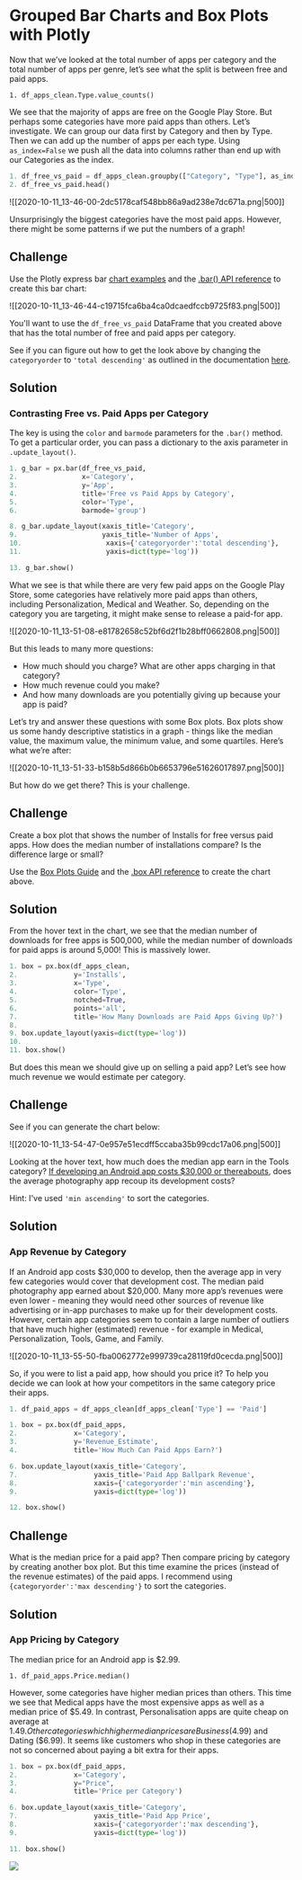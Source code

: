 # Grouped Bar Charts and Box Plots with Plotly

Now that we’ve looked at the total number of apps per category and the total number of apps per genre, let’s see what the split is between free and paid apps.

`1. df_apps_clean.Type.value_counts()`

We see that the majority of apps are free on the Google Play Store. But perhaps some categories have more paid apps than others. Let’s investigate. We can group our data first by Category and then by Type. Then we can add up the number of apps per each type. Using `as_index=False` we push all the data into columns rather than end up with our Categories as the index.

```python
1. df_free_vs_paid = df_apps_clean.groupby(["Category", "Type"], as_index=False).agg({'App': pd.Series.count}).sort_values('App')
2. df_free_vs_paid.head()
```

![[2020-10-11_13-46-00-2dc5178caf548bb86a9ad238e7dc671a.png|500]]

Unsurprisingly the biggest categories have the most paid apps. However, there might be some patterns if we put the numbers of a graph!

## Challenge

Use the Plotly express bar [chart examples](https://plotly.com/python/bar-charts/#bar-chart-with-sorted-or-ordered-categories) and the [.bar() API reference](https://plotly.com/python-api-reference/generated/plotly.express.bar.html#plotly.express.bar) to create this bar chart:

![[2020-10-11_13-46-44-c19715fca6ba4ca0dcaedfccb9725f83.png|500]]

You'll want to use the `df_free_vs_paid` DataFrame that you created above that has the total number of free and paid apps per category.

See if you can figure out how to get the look above by changing the `categoryorder` to `'total descending'` as outlined in the documentation [here](https://plotly.com/python/categorical-axes/#automatically-sorting-categories-by-name-or-total-value).

## Solution

### Contrasting Free vs. Paid Apps per Category

The key is using the `color` and `barmode` parameters for the `.bar()` method. To get a particular order, you can pass a dictionary to the axis parameter in `.update_layout()`.

```python
1. g_bar = px.bar(df_free_vs_paid,
2.                x='Category',
3.                y='App',
4.                title='Free vs Paid Apps by Category',
5.                color='Type',
6.                barmode='group')

8. g_bar.update_layout(xaxis_title='Category',
9.                     yaxis_title='Number of Apps',
10.                     xaxis={'categoryorder':'total descending'},
11.                     yaxis=dict(type='log'))

13. g_bar.show()
```

What we see is that while there are very few paid apps on the Google Play Store, some categories have relatively more paid apps than others, including Personalization, Medical and Weather. So, depending on the category you are targeting, it might make sense to release a paid-for app.

![[2020-10-11_13-51-08-e81782658c52bf6d2f1b28bff0662808.png|500]]

But this leads to many more questions:

- How much should you charge? What are other apps charging in that category?
- How much revenue could you make?
- And how many downloads are you potentially giving up because your app is paid?

Let’s try and answer these questions with some Box plots. Box plots show us some handy descriptive statistics in a graph - things like the median value, the maximum value, the minimum value, and some quartiles. Here’s what we’re after:

![[2020-10-11_13-51-33-b158b5d866b0b6653796e51626017897.png|500]]

But how do we get there? This is your challenge.

## Challenge

Create a box plot that shows the number of Installs for free versus paid apps. How does the median number of installations compare? Is the difference large or small?

Use the [Box Plots Guide](https://plotly.com/python/box-plots/) and the [.box API reference](https://plotly.com/python-api-reference/generated/plotly.express.box.html) to create the chart above.

## Solution

From the hover text in the chart, we see that the median number of downloads for free apps is 500,000, while the median number of downloads for paid apps is around 5,000! This is massively lower.

```python
1. box = px.box(df_apps_clean,
2.              y='Installs',
3.              x='Type',
4.              color='Type',
5.              notched=True,
6.              points='all',
7.              title='How Many Downloads are Paid Apps Giving Up?')
8.
9. box.update_layout(yaxis=dict(type='log'))
10.
11. box.show()
```

But does this mean we should give up on selling a paid app? Let’s see how much revenue we would estimate per category.

## Challenge

See if you can generate the chart below:

![[2020-10-11_13-54-47-0e957e51ecdff5ccaba35b99cdc17a06.png|500]]

Looking at the hover text, how much does the median app earn in the Tools category? [If developing an Android app costs $30,000 or thereabouts](http://howmuchtomakeanapp.com/), does the average photography app recoup its development costs?

Hint: I've used `'min ascending'` to sort the categories.

## Solution 
### App Revenue by Category

If an Android app costs $30,000 to develop, then the average app in very few categories would cover that development cost. The median paid photography app earned about $20,000. Many more app’s revenues were even lower - meaning they would need other sources of revenue like advertising or in-app purchases to make up for their development costs. However, certain app categories seem to contain a large number of outliers that have much higher (estimated) revenue - for example in Medical, Personalization, Tools, Game, and Family.

![[2020-10-11_13-55-50-fba0062772e999739ca28119fd0cecda.png|500]]

So, if you were to list a paid app, how should you price it? To help you decide we can look at how your competitors in the same category price their apps.

```python
1. df_paid_apps = df_apps_clean[df_apps_clean['Type'] == 'Paid']

1. box = px.box(df_paid_apps, 
2.              x='Category', 
3.              y='Revenue_Estimate',
4.              title='How Much Can Paid Apps Earn?')

6. box.update_layout(xaxis_title='Category',
7.                   yaxis_title='Paid App Ballpark Revenue',
8.                   xaxis={'categoryorder':'min ascending'},
9.                   yaxis=dict(type='log'))

12. box.show()
```

## Challenge

What is the median price for a paid app? Then compare pricing by category by creating another box plot. But this time examine the prices (instead of the revenue estimates) of the paid apps. I recommend using `{categoryorder':'max descending'}` to sort the categories.

## Solution 
### App Pricing by Category

The median price for an Android app is $2.99.

`1. df_paid_apps.Price.median()`

However, some categories have higher median prices than others. This time we see that Medical apps have the most expensive apps as well as a median price of $5.49. In contrast, Personalisation apps are quite cheap on average at $1.49. Other categories which higher median prices are Business ($4.99) and Dating ($6.99). It seems like customers who shop in these categories are not so concerned about paying a bit extra for their apps.

```python
1. box = px.box(df_paid_apps,
2.              x='Category',
3.              y="Price",
4.              title='Price per Category')

6. box.update_layout(xaxis_title='Category',
7.                   yaxis_title='Paid App Price',
8.                   xaxis={'categoryorder':'max descending'},
9.                   yaxis=dict(type='log'))

11. box.show()
```

![](https://img-c.udemycdn.com/redactor/raw/2020-10-11_13-58-35-1c571e911d585782aabbb42b2bb96baf.png)